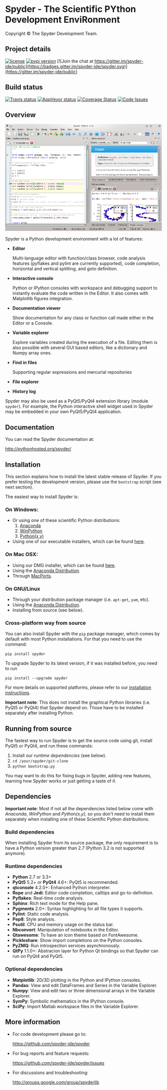 # Spyder - The Scientific PYthon Development EnviRonment

Copyright © The Spyder Development Team.

## Project details
[![license](https://img.shields.io/pypi/l/spyder.svg)](./LICENSE)
[![pypi version](https://img.shields.io/pypi/v/spyder.svg)](https://pypi.python.org/pypi/spyder)
[![Join the chat at https://gitter.im/spyder-ide/public](https://badges.gitter.im/spyder-ide/spyder.svg)](https://gitter.im/spyder-ide/public)

## Build status
[![Travis status](https://travis-ci.org/spyder-ide/spyder.svg?branch=master)](https://travis-ci.org/spyder-ide/spyder)
[![AppVeyor status](https://ci.appveyor.com/api/projects/status/awb92if4tl555fuy/branch/master?svg=true)](https://ci.appveyor.com/project/ccordoba12/spyder/branch/master)
[![Coverage Status](https://coveralls.io/repos/github/spyder-ide/spyder/badge.svg?branch=master)](https://coveralls.io/github/spyder-ide/spyder?branch=master)
[![Code Issues](https://www.quantifiedcode.com/api/v1/project/bc88bbc67a4a4c34b58d65070be4fa9e/badge.svg)](https://www.quantifiedcode.com/app/project/bc88bbc67a4a4c34b58d65070be4fa9e)

## Overview

![screenshot](./img_src/screenshot.png)

Spyder is a Python development environment with a lot of features:

* **Editor**

    Multi-language editor with function/class browser, code analysis
    features (pyflakes and pylint are currently supported), code
    completion, horizontal and vertical splitting, and goto definition.

* **Interactive console**

    Python or IPython consoles with workspace and debugging support to
    instantly evaluate the code written in the Editor. It also comes
    with Matplotlib figures integration. 

* **Documentation viewer**

    Show documentation for any class or function call made either in the
    Editor or a Console.

* **Variable explorer**

    Explore variables created during the execution of a file. Editing
    them is also possible with several GUI based editors, like a
    dictionary and Numpy array ones.

* **Find in files**

    Supporting regular expressions and mercurial repositories

* **File explorer**

* **History log**

Spyder may also be used as a PyQt5/PyQt4 extension library (module
`spyder`). For example, the Python interactive shell widget used in
Spyder may be embedded in your own PyQt5/PyQt4 application.


## Documentation

You can read the Spyder documentation at:

http://pythonhosted.org/spyder/


## Installation

This section explains how to install the latest stable release of
Spyder. If you prefer testing the development version, please use
the `bootstrap` script (see next section).

The easiest way to install Spyder is:

### On Windows:

- Or using one of these scientific Python distributions:
  1. [Anaconda](http://continuum.io/downloads)
  2. [WinPython](https://winpython.github.io/)
  3. [Python(x,y)](http://pythonxy.googlecode.com)
- Using one of our executable installers, which can be found
  [here](https://github.com/spyder-ide/spyder/releases).

### On Mac OSX:

- Using our DMG installer, which can be found
  [here](https://github.com/spyder-ide/spyder/releases).
- Using the [Anaconda Distribution](http://continuum.io/downloads).
- Through [MacPorts](http://www.macports.org/).

### On GNU/Linux

- Through your distribution package manager (i.e. `apt-get`, `yum`,
  etc).
- Using the [Anaconda Distribution](http://continuum.io/downloads).
- Installing from source (see below).

### Cross-platform way from source

You can also install Spyder with the `pip` package manager, which comes by
default with most Python installations. For that you need to use the
command:

    pip install spyder

To upgrade Spyder to its latest version, if it was installed before, you need
to run

    pip install --upgrade spyder

For more details on supported platforms, please refer to our
[installation instructions](http://pythonhosted.org/spyder/installation.html).

**Important note**: This does not install the graphical Python libraries (i.e.
PyQt5 or PyQt4) that Spyder depend on. Those have to be installed separately
after installing Python.


## Running from source

The fastest way to run Spyder is to get the source code using git, install
PyQt5 or PyQt4, and run these commands:

1. Install our *runtime dependencies* (see below).
2. `cd /your/spyder/git-clone`
3. `python bootstrap.py`

You may want to do this for fixing bugs in Spyder, adding new
features, learning how Spyder works or just getting a taste of it.


## Dependencies

**Important note**: Most if not all the dependencies listed below come
with *Anaconda*, *WinPython* and *Python(x,y)*, so you don't need to install
them separately when installing one of these Scientific Python
distributions.

### Build dependencies

When installing Spyder from its source package, the only requirement is to have
a Python version greater than 2.7 (Python 3.2 is not supported anymore).

### Runtime dependencies

* **Python** 2.7 or 3.3+
* **PyQt5** 5.2+ or **PyQt4** 4.6+: PyQt5 is recommended.
* **qtconsole** 4.2.0+: Enhanced Python interpreter.
* **Rope** and **Jedi**: Editor code completion, calltips
  and go-to-definition.
* **Pyflakes**: Real-time code analysis.
* **Sphinx**: Rich text mode for the Help pane.
* **Pygments** 2.0+: Syntax highlighting for all file types it supports.
* **Pylint**: Static code analysis.
* **Pep8**: Style analysis.
* **Psutil**: CPU and memory usage on the status bar.
* **Nbconvert**: Manipulation of notebooks in the Editor.
* **Qtawesome**: To have an icon theme based on FontAwesome.
* **Pickleshare**: Show import completions on the Python consoles.
* **PyZMQ**: Run introspection services asynchronously.
* **QtPy** 1.1.0+: Abstracion layer for Python Qt bindings so that Spyder can run on PyQt4
  and PyQt5.

### Optional dependencies

* **Matplotlib**: 2D/3D plotting in the Python and IPython consoles.
* **Pandas**: View and edit DataFrames and Series in the Variable Explorer.
* **Numpy**: View and edit two or three dimensional arrays in the Variable Explorer.
* **SymPy**: Symbolic mathematics in the IPython console.
* **SciPy**: Import Matlab workspace files in the Variable Explorer.


## More information

* For code development please go to:

    <https://github.com/spyder-ide/spyder>

* For bug reports and feature requests:

    <https://github.com/spyder-ide/spyder/issues>

* For discussions and troubleshooting:

    <http://groups.google.com/group/spyderlib>
